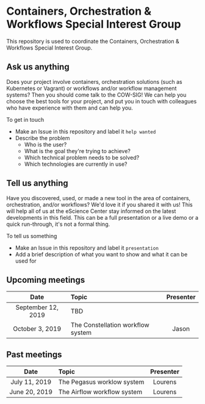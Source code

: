 # Containers, Orchestration & Workflows Special Interest Group

This repository is used to coordinate the Containers, Orchestration & Workflows
Special Interest Group.

## Ask us anything

Does your project involve containers, orchestration solutions (such as
Kubernetes or Vagrant) or workflows and/or workflow management systems? Then you
should come talk to the COW-SIG! We can help you choose the best tools for your
project, and put you in touch with colleagues who have experience with them and
can help you.

To get in touch

- Make an Issue in this repository and label it `help wanted`
- Describe the problem
    - Who is the user?
    - What is the goal they're trying to achieve?
    - Which technical problem needs to be solved?
    - Which technologies are currently in use?

## Tell us anything

Have you discovered, used, or made a new tool in the area of containers,
orchestration, and/or workflows? We'd love it if you shared it with us! This
will help all of us at the eScience Center stay informed on the latest
developments in this field. This can be a full presentation or a live demo or a
quick run-through, it's not a formal thing.

To tell us something

- Make an Issue in this repository and label it `presentation`
- Add a brief description of what you want to show and what it can be used for


## Upcoming meetings

|        Date        |                   Topic                     | Presenter |
|:------------------:|:------------------------------------------- |:---------:|
| September 12, 2019 |                    TBD                      |           |
|   October 3, 2019  |       The Constellation workflow system     |   Jason   |



## Past meetings

|        Date        |                   Topic                     | Presenter |
|:------------------:|:------------------------------------------- |:---------:|
|   July 11, 2019    |       The Pegasus worklow system            |  Lourens  |
|   June 20, 2019    |       The Airflow workflow system           |  Lourens  |

